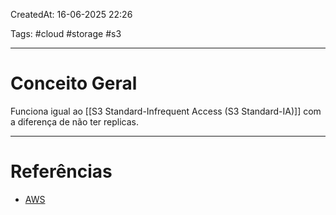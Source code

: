 CreatedAt: 16-06-2025 22:26

Tags: #cloud #storage #s3

---
# Conceito Geral
Funciona igual ao [[S3 Standard-Infrequent Access (S3 Standard-IA)]] com a diferença de não ter replicas.

---
# Referências
- [AWS](https://aws.amazon.com/pt/s3/storage-classes/?nc=sn&loc=3)